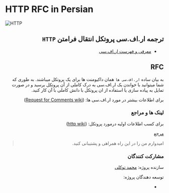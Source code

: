# HTTP RFC in Persian 

![HTTP](./img/http.png)

<div dir="auto">

## ترجمه ار.اف.سی پروتکل انتقال فرامتن ‍‍`HTTP‍`

- [معرفی و فهرست ار.اف.سی](./persian_http_rfc/src/SUMMARY.md)

## RFC

به بیان ساده `ار.اف.سی ها` همان داکیومنت ها برای یک پروتکل میباشند.
به طوری که شما میتوانید با خواندن یک ار.اف.سی به درک کاملی از آن پروتکل برسید
و در صورت تمایل به پیاده سازی یا استفاده از ان پروتکل با دانش کاملی با آن کار کنید.

برای اطلاعات بیشتر در مورد ار.اف.سی ها:
([Request for Comments wiki](https://en.wikipedia.org/wiki/Request_for_Comments))

### لینک ها و مراجع

برای کسب اطلاعات اولیه درمورد پروتکل:
([http wiki](https://en.wikipedia.org/wiki/Hypertext_Transfer_Protocol))

[مرجع](https://www.rfc-editor.org/rfc/rfc9114)

> امیدوارم من را در این راه همراهی و پشتیبانی کنید.

### مشارکت کنندگان

سازنده پروژه:
[محمد توکلی](https://github.com/mot3)

توسعه دهندگان پروژه:

-

</div>
